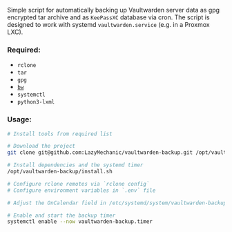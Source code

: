 Simple script for automatically backing up Vaultwarden server data as gpg encrypted tar archive and as `KeePassXC` database via cron.
The script is designed to work with systemd `vaultwarden.service` (e.g. in a Proxmox LXC).

### Required:
- `rclone`
- `tar`
- `gpg`
- [`bw`](https://bitwarden.com/help/cli/)
- `systemctl`
- `python3-lxml`

### Usage:
```bash
# Install tools from required list

# Download the project
git clone git@github.com:LazyMechanic/vaultwarden-backup.git /opt/vaultwarden-backup

# Install dependencies and the systemd timer
/opt/vaultwarden-backup/install.sh

# Configure rclone remotes via `rclone config`
# Configure environment variables in `.env` file

# Adjust the OnCalendar field in /etc/systemd/system/vaultwarden-backup.timer if needed

# Enable and start the backup timer
systemctl enable --now vaultwarden-backup.timer
```